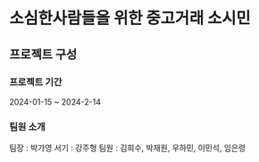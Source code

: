 # 소심한사람들을 위한 중고거래 소시민
## 프로젝트 구성
### 프로젝트 기간
2024-01-15 ~ 2024-2-14
### 팀원 소개
팀장 : 박가영
서기 : 강주형
팀원 : 김희수, 박재원, 우하민, 이민석, 임은령
